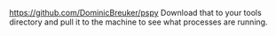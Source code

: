https://github.com/DominicBreuker/pspy
Download that to your tools directory and pull it to the machine to see what processes are running.
